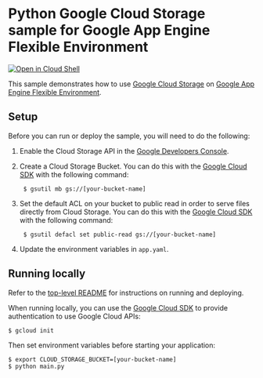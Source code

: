 # Python Google Cloud Storage sample for Google App Engine Flexible Environment

[![Open in Cloud Shell][shell_img]][shell_link]

[shell_img]: http://gstatic.com/cloudssh/images/open-btn.png
[shell_link]: https://console.cloud.google.com/cloudshell/open?git_repo=https://github.com/GoogleCloudPlatform/python-docs-samples&page=editor&open_in_editor=appengine/flexible/storage/README.md

This sample demonstrates how to use [Google Cloud Storage](https://cloud.google.com/storage/) on [Google App Engine Flexible Environment](https://cloud.google.com/appengine).

## Setup

Before you can run or deploy the sample, you will need to do the following:

1. Enable the Cloud Storage API in the [Google Developers Console](https://console.developers.google.com/project/_/apiui/apiview/storage/overview).

2. Create a Cloud Storage Bucket. You can do this with the [Google Cloud SDK](https://cloud.google.com/sdk) with the following command:

        $ gsutil mb gs://[your-bucket-name]

3. Set the default ACL on your bucket to public read in order to serve files directly from Cloud Storage. You can do this with the [Google Cloud SDK](https://cloud.google.com/sdk) with the following command:

        $ gsutil defacl set public-read gs://[your-bucket-name]

4. Update the environment variables in ``app.yaml``.

## Running locally

Refer to the [top-level README](../README.md) for instructions on running and deploying.

When running locally, you can use the [Google Cloud SDK](https://cloud.google.com/sdk) to provide authentication to use Google Cloud APIs:

    $ gcloud init

Then set environment variables before starting your application:

    $ export CLOUD_STORAGE_BUCKET=[your-bucket-name]
    $ python main.py